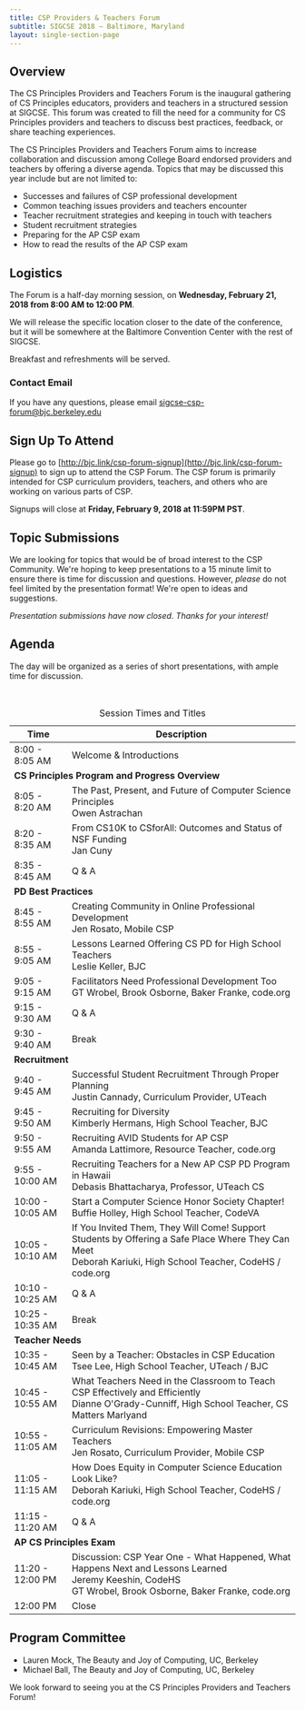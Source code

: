 ```yaml
---
title: CSP Providers & Teachers Forum
subtitle: SIGCSE 2018 — Baltimore, Maryland
layout: single-section-page
---
```


## Overview
The CS Principles Providers and Teachers Forum is the inaugural gathering of CS Principles educators, providers and teachers in a structured session at SIGCSE. This forum was created to fill the need for a community for CS Principles providers and teachers to discuss best practices, feedback, or share teaching experiences.

The CS Principles Providers and Teachers Forum aims to increase collaboration and discussion among College Board endorsed providers and teachers by offering a diverse agenda. Topics that may be discussed this year include but are not limited to:

* Successes and failures of CSP professional development
* Common teaching issues providers and teachers encounter
* Teacher recruitment strategies and keeping in touch with teachers
* Student recruitment strategies
* Preparing for the AP CSP exam
* How to read the results of the AP CSP exam

## Logistics

The Forum is a half-day morning session, on **<time>Wednesday, February 21, 2018 from 8:00 AM to 12:00 PM</time>**.

We will release the specific location closer to the date of the conference, but it will be somewhere at the Baltimore Convention Center with the rest of SIGCSE.

Breakfast and refreshments will be served.

### Contact Email
If you have any questions, please email [sigcse-csp-forum@bjc.berkeley.edu](mailto:sigcse-csp-forum@bjc.berkeley.edu)

## Sign Up To Attend
Please go to [http://bjc.link/csp-forum-signup](http://bjc.link/csp-forum-signup) to sign up to attend the CSP Forum. The CSP forum is primarily intended for CSP curriculum providers, teachers, and others who are working on various parts of CSP.

Signups will close at **Friday, February 9, 2018 at 11:59PM PST**.

## Topic Submissions

We are looking for topics that would be of broad interest to the CSP Community. We're hoping to keep presentations to a 15 minute limit to ensure there is time for discussion and questions. However, _please_ do not feel limited by the presentation format! We're open to ideas and suggestions.

_Presentation submissions have now closed. Thanks for your interest!_

## Agenda

The day will be organized as a series of short presentations, with ample time for discussion. 

<br>

<table class="table table-striped table-bordered">
  <caption class="sr-only">Session Times and Titles</caption>
  <thead>
    <tr>
      <th scope="col">Time</th>
      <th scope="col">Description</th>
    </tr>
  </thead>
  <tbody>
  <tr>
    <td>8:00 - 8:05 AM</td>
    <td>Welcome &amp; Introductions</td>
  </tr>
  <tr>
    <td colspan="2"><strong>CS Principles Program and Progress Overview</strong></td>
  </tr>
  <tr>
    <td>8:05 - 8:20 AM</td>
    <td>The Past, Present, and Future of Computer Science Principles<br>Owen Astrachan</td>
  </tr>
  <tr>
    <td>8:20 - 8:35 AM</td>
    <td>From CS10K to CSforAll: Outcomes and Status of NSF Funding<br>Jan Cuny</td>
  </tr>
  <tr>
    <td>8:35 - 8:45 AM</td>
    <td>Q &amp; A</td>
  </tr>
  <tr>
    <td colspan="2"><strong>PD Best Practices</strong></td>
  </tr>
  <tr>
    <td>8:45 - 8:55 AM</td>
    <td>Creating Community in Online Professional Development<br>Jen Rosato, Mobile CSP</td>
  </tr>
  <tr>
    <td>8:55 - 9:05 AM</td>
    <td>Lessons Learned Offering CS PD for High School Teachers<br>Leslie Keller, BJC</td>
  </tr>
  <tr>
    <td>9:05 - 9:15 AM</td>
    <td>Facilitators Need Professional Development Too<br>GT Wrobel, Brook Osborne, Baker Franke, code.org</td>
  </tr>
  <tr>
    <td>9:15 - 9:30 AM</td>
    <td>Q &amp; A</td>
  </tr>
  <tr>
    <td>9:30 - 9:40 AM</td>
    <td>Break</td>
  </tr>
  <tr>
    <td colspan="2"><strong>Recruitment</strong></td>
  </tr>
  <tr>
    <td>9:40 - 9:45 AM</td>
    <td>Successful Student Recruitment Through Proper Planning<br>Justin Cannady, Curriculum Provider, UTeach</td>
  </tr>
  <tr>
    <td>9:45 - 9:50 AM</td>
    <td>Recruiting for Diversity<br>Kimberly Hermans, High School Teacher, BJC</td>
  </tr>
  <tr>
    <td>9:50 - 9:55 AM</td>
    <td>Recruiting AVID Students for AP CSP<br>Amanda Lattimore, Resource Teacher, code.org</td>
  </tr>
  <tr>
    <td>9:55 - 10:00 AM</td>
    <td>Recruiting Teachers for a New AP CSP PD Program in Hawaii<br>Debasis Bhattacharya, Professor, UTeach CS</td>
  </tr>
  <tr>
    <td>10:00 - 10:05 AM</td>
    <td>Start a Computer Science Honor Society Chapter!<br>Buffie Holley, High School Teacher, CodeVA</td>
  </tr>
  <tr>
    <td>10:05 - 10:10 AM</td>
    <td>If You Invited Them, They Will Come! Support Students by Offering a Safe Place Where They Can Meet<br>Deborah Kariuki, High School Teacher, CodeHS / code.org</td>
  </tr>
  <tr>
    <td>10:10 - 10:25 AM</td>
    <td>Q &amp; A</td>
  </tr>
  <tr>
    <td>10:25 - 10:35 AM</td>
    <td>Break</td>
  </tr>
  <tr>
    <td colspan="2"><strong>Teacher Needs</strong></td>
  </tr>
  <tr>
    <td>10:35 - 10:45 AM</td>
    <td>Seen by a Teacher: Obstacles in CSP Education<br>Tsee Lee, High School Teacher, UTeach / BJC</td>
  </tr>
  <tr>
    <td>10:45 - 10:55 AM</td>
    <td>What Teachers Need in the Classroom to Teach CSP Effectively and Efficiently<br>Dianne O'Grady-Cunniff, High School Teacher, CS Matters Marlyand</td>
  </tr>
  <tr>
    <td>10:55 - 11:05 AM</td>
    <td>Curriculum Revisions: Empowering Master Teachers<br>Jen Rosato, Curriculum Provider, Mobile CSP</td>
  </tr>
  <tr>
    <td>11:05 - 11:15 AM</td>
    <td>How Does Equity in Computer Science Education Look Like?<br>Deborah Kariuki, High School Teacher, CodeHS / code.org</td>
  </tr>
  <tr>
    <td>11:15 - 11:20 AM</td>
    <td>Q &amp; A</td>
  </tr>
  <tr>
    <td colspan="2"><strong>AP CS Principles Exam</strong></td>
  </tr>
  <tr>
    <td>11:20 - 12:00 PM</td>
    <td>Discussion: CSP Year One - What Happened, What Happens Next and Lessons Learned<br>Jeremy Keeshin, CodeHS<br>GT Wrobel, Brook Osborne, Baker Franke, code.org</td>
  </tr>
  <tr>
    <td>12:00 PM</td>
    <td>Close</td>
  </tr>
  </tbody>
</table>  


## Program Committee

* Lauren Mock, The Beauty and Joy of Computing, UC, Berkeley
* Michael Ball, The Beauty and Joy of Computing, UC, Berkeley

We look forward to seeing you at the CS Principles Providers and Teachers Forum!

